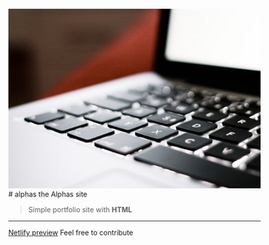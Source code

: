 ![alphas icon](img/8.jpg) # alphas
the Alphas site
> Simple portfolio site with **HTML**
---
[Netlify preview](https://alphasteam.netlify.com)
Feel free to contribute 
